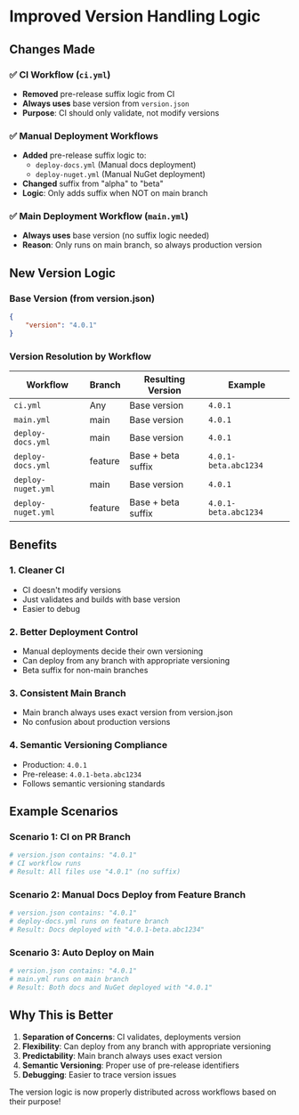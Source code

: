 # Improved Version Handling Logic

## Changes Made

### ✅ **CI Workflow (`ci.yml`)**
- **Removed** pre-release suffix logic from CI
- **Always uses** base version from `version.json`
- **Purpose**: CI should only validate, not modify versions

### ✅ **Manual Deployment Workflows**
- **Added** pre-release suffix logic to:
  - `deploy-docs.yml` (Manual docs deployment)
  - `deploy-nuget.yml` (Manual NuGet deployment)
- **Changed** suffix from "alpha" to "beta"
- **Logic**: Only adds suffix when NOT on main branch

### ✅ **Main Deployment Workflow (`main.yml`)**
- **Always uses** base version (no suffix logic needed)
- **Reason**: Only runs on main branch, so always production version

## New Version Logic

### Base Version (from version.json)
```json
{
    "version": "4.0.1"
}
```

### Version Resolution by Workflow

| Workflow | Branch | Resulting Version | Example |
|----------|---------|------------------|---------|
| `ci.yml` | Any | Base version | `4.0.1` |
| `main.yml` | main | Base version | `4.0.1` |
| `deploy-docs.yml` | main | Base version | `4.0.1` |
| `deploy-docs.yml` | feature | Base + beta suffix | `4.0.1-beta.abc1234` |
| `deploy-nuget.yml` | main | Base version | `4.0.1` |
| `deploy-nuget.yml` | feature | Base + beta suffix | `4.0.1-beta.abc1234` |

## Benefits

### 1. **Cleaner CI**
- CI doesn't modify versions
- Just validates and builds with base version
- Easier to debug

### 2. **Better Deployment Control**
- Manual deployments decide their own versioning
- Can deploy from any branch with appropriate versioning
- Beta suffix for non-main branches

### 3. **Consistent Main Branch**
- Main branch always uses exact version from version.json
- No confusion about production versions

### 4. **Semantic Versioning Compliance**
- Production: `4.0.1`
- Pre-release: `4.0.1-beta.abc1234`
- Follows semantic versioning standards

## Example Scenarios

### Scenario 1: CI on PR Branch
```bash
# version.json contains: "4.0.1"
# CI workflow runs
# Result: All files use "4.0.1" (no suffix)
```

### Scenario 2: Manual Docs Deploy from Feature Branch
```bash
# version.json contains: "4.0.1"
# deploy-docs.yml runs on feature branch
# Result: Docs deployed with "4.0.1-beta.abc1234"
```

### Scenario 3: Auto Deploy on Main
```bash
# version.json contains: "4.0.1"
# main.yml runs on main branch
# Result: Both docs and NuGet deployed with "4.0.1"
```

## Why This is Better

1. **Separation of Concerns**: CI validates, deployments version
2. **Flexibility**: Can deploy from any branch with appropriate versioning
3. **Predictability**: Main branch always uses exact version
4. **Semantic Versioning**: Proper use of pre-release identifiers
5. **Debugging**: Easier to trace version issues

The version logic is now properly distributed across workflows based on their purpose!